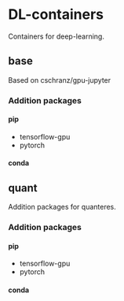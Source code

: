# DL-containers

Containers for deep-learning.

## base

Based on cschranz/gpu-jupyter

### Addition packages

#### pip

- tensorflow-gpu
- pytorch

#### conda

## quant

Addition packages for quanteres.

### Addition packages

#### pip

- tensorflow-gpu
- pytorch

#### conda
